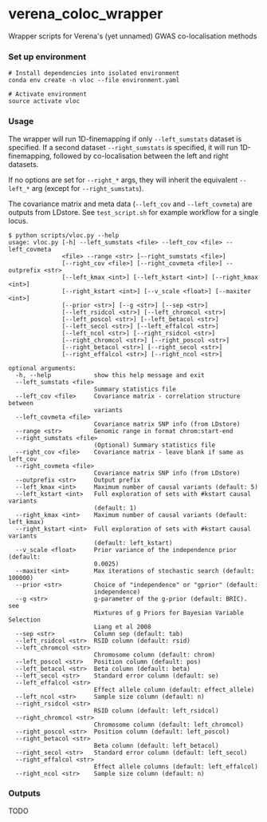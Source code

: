 # verena_coloc_wrapper
Wrapper scripts for Verena's (yet unnamed) GWAS co-localisation methods

### Set up environment
```
# Install dependencies into isolated environment
conda env create -n vloc --file environment.yaml

# Activate environment
source activate vloc
```

### Usage
The wrapper will run 1D-finemapping if only `--left_sumstats` dataset is specified. If a second dataset `--right_sumstats` is specified, it will run 1D-finemapping, followed by co-localisation between the left and right datasets.

If no options are set for `--right_*` args, they will inherit the equivalent `--left_*` arg (except for `--right_sumstats`).

The covariance matrix and meta data (`--left_cov` and `--left_covmeta`) are outputs from LDstore. See `test_script.sh` for example workflow for a single locus.

```
$ python scripts/vloc.py --help
usage: vloc.py [-h] --left_sumstats <file> --left_cov <file> --left_covmeta
               <file> --range <str> [--right_sumstats <file>]
               [--right_cov <file>] [--right_covmeta <file>] --outprefix <str>
               [--left_kmax <int>] [--left_kstart <int>] [--right_kmax <int>]
               [--right_kstart <int>] [--v_scale <float>] [--maxiter <int>]
               [--prior <str>] [--g <str>] [--sep <str>]
               [--left_rsidcol <str>] [--left_chromcol <str>]
               [--left_poscol <str>] [--left_betacol <str>]
               [--left_secol <str>] [--left_effalcol <str>]
               [--left_ncol <str>] [--right_rsidcol <str>]
               [--right_chromcol <str>] [--right_poscol <str>]
               [--right_betacol <str>] [--right_secol <str>]
               [--right_effalcol <str>] [--right_ncol <str>]

optional arguments:
  -h, --help            show this help message and exit
  --left_sumstats <file>
                        Summary statistics file
  --left_cov <file>     Covariance matrix - correlation structure between
                        variants
  --left_covmeta <file>
                        Covariance matrix SNP info (from LDstore)
  --range <str>         Genomic range in format chrom:start-end
  --right_sumstats <file>
                        (Optional) Summary statistics file
  --right_cov <file>    Covariance matrix - leave blank if same as left_cov
  --right_covmeta <file>
                        Covariance matrix SNP info (from LDstore)
  --outprefix <str>     Output prefix
  --left_kmax <int>     Maximum number of causal variants (default: 5)
  --left_kstart <int>   Full exploration of sets with #kstart causal variants
                        (default: 1)
  --right_kmax <int>    Maximum number of causal variants (default: left_kmax)
  --right_kstart <int>  Full exploration of sets with #kstart causal variants
                        (default: left_kstart)
  --v_scale <float>     Prior variance of the independence prior (default:
                        0.0025)
  --maxiter <int>       Max iterations of stochastic search (default: 100000)
  --prior <str>         Choice of "independence" or "gprior" (default:
                        independence)
  --g <str>             g-parameter of the g-prior (default: BRIC). see
                        Mixtures of g Priors for Bayesian Variable Selection
                        Liang et al 2008
  --sep <str>           Column sep (default: tab)
  --left_rsidcol <str>  RSID column (default: rsid)
  --left_chromcol <str>
                        Chromosome column (default: chrom)
  --left_poscol <str>   Position column (default: pos)
  --left_betacol <str>  Beta column (default: beta)
  --left_secol <str>    Standard error column (default: se)
  --left_effalcol <str>
                        Effect allele column (default: effect_allele)
  --left_ncol <str>     Sample size column (default: n)
  --right_rsidcol <str>
                        RSID column (default: left_rsidcol)
  --right_chromcol <str>
                        Chromosome column (default: left_chromcol)
  --right_poscol <str>  Position column (default: left_poscol)
  --right_betacol <str>
                        Beta column (default: left_betacol)
  --right_secol <str>   Standard error column (default: left_secol)
  --right_effalcol <str>
                        Effect allele columns (default: left_effalcol)
  --right_ncol <str>    Sample size column (default: n)
```

### Outputs

TODO
